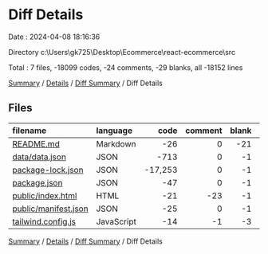 # Diff Details

Date : 2024-04-08 18:16:36

Directory c:\\Users\\gk725\\Desktop\\Ecommerce\\react-ecommerce\\src

Total : 7 files,  -18099 codes, -24 comments, -29 blanks, all -18152 lines

[Summary](results.md) / [Details](details.md) / [Diff Summary](diff.md) / Diff Details

## Files
| filename | language | code | comment | blank | total |
| :--- | :--- | ---: | ---: | ---: | ---: |
| [README.md](/README.md) | Markdown | -26 | 0 | -21 | -47 |
| [data/data.json](/data/data.json) | JSON | -713 | 0 | -1 | -714 |
| [package-lock.json](/package-lock.json) | JSON | -17,253 | 0 | -1 | -17,254 |
| [package.json](/package.json) | JSON | -47 | 0 | -1 | -48 |
| [public/index.html](/public/index.html) | HTML | -21 | -23 | -1 | -45 |
| [public/manifest.json](/public/manifest.json) | JSON | -25 | 0 | -1 | -26 |
| [tailwind.config.js](/tailwind.config.js) | JavaScript | -14 | -1 | -3 | -18 |

[Summary](results.md) / [Details](details.md) / [Diff Summary](diff.md) / Diff Details